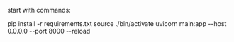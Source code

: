 start with commands:

pip install -r requirements.txt 
source ./bin/activate
uvicorn main:app --host 0.0.0.0 --port 8000 --reload

